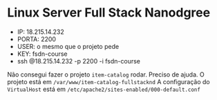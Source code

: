 # Linux Server Full Stack Nanodgree

* IP: 18.215.14.232
* PORTA: 2200 
* USER: o mesmo que o projeto pede
* KEY: fsdn-course
* ssh <user>@18.215.14.232 -p 2200 -i fsdn-course

Não consegui fazer o projeto `item-catalog` rodar. Preciso de ajuda.
O projeto está em `/var/www/item-catalog-fullstacknd`
A configuração do `VirtualHost` está em `/etc/apache2/sites-enabled/000-default.conf`
